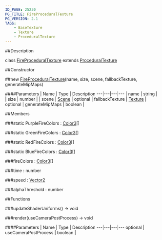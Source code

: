 ```yaml
---
ID_PAGE: 25230
PG_TITLE: FireProceduralTexture
PG_VERSION: 2.1
TAGS:
    - BaseTexture
    - Texture
    - ProceduralTexture
---
```

##Description

class [FireProceduralTexture](/classes/2.2-alpha/FireProceduralTexture) extends [ProceduralTexture](/classes/2.2-alpha/ProceduralTexture)



##Constructor

##new [FireProceduralTexture](/classes/2.2-alpha/FireProceduralTexture)(name, size, scene, fallbackTexture, generateMipMaps)



####Parameters
 | Name | Type | Description
---|---|---|---
 | name | string | 
 | size | number | 
 | scene | [Scene](/classes/2.2-alpha/Scene) | 
optional | fallbackTexture | [Texture](/classes/2.2-alpha/Texture) | 
optional | generateMipMaps | boolean | 

##Members

###static PurpleFireColors : [Color3](/classes/2.2-alpha/Color3)[]



###static GreenFireColors : [Color3](/classes/2.2-alpha/Color3)[]



###static RedFireColors : [Color3](/classes/2.2-alpha/Color3)[]



###static BlueFireColors : [Color3](/classes/2.2-alpha/Color3)[]



###fireColors : [Color3](/classes/2.2-alpha/Color3)[]



###time : number



###speed : [Vector2](/classes/2.2-alpha/Vector2)



###alphaThreshold : number



##Functions

###updateShaderUniforms() &rarr; void


###render(useCameraPostProcess) &rarr; void



####Parameters
 | Name | Type | Description
---|---|---|---
optional | useCameraPostProcess | boolean | 

